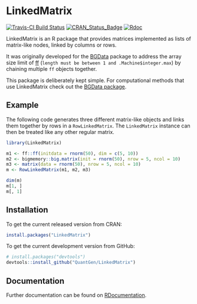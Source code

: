 LinkedMatrix
============

[![Travis-CI Build Status](https://travis-ci.org/QuantGen/LinkedMatrix.svg?branch=master)](https://travis-ci.org/QuantGen/LinkedMatrix)
[![CRAN_Status_Badge](http://www.r-pkg.org/badges/version/LinkedMatrix)](https://CRAN.R-project.org/package=LinkedMatrix)
[![Rdoc](http://www.rdocumentation.org/badges/version/LinkedMatrix)](http://www.rdocumentation.org/packages/LinkedMatrix)

LinkedMatrix is an R package that provides matrices implemented as lists of matrix-like nodes, linked by columns or rows.

It was originally developed for the [BGData](https://github.com/QuantGen/BGData) package to address the array size limit of [ff](http://cran.r-project.org/package=ff) (`length must be between 1 and .Machine$integer.max`) by chaining multiple `ff` objects together.

This package is deliberately kept simple. For computational methods that use LinkedMatrix check out the [BGData package](https://github.com/QuantGen/BGData).


Example
-------

The following code generates three different matrix-like objects and links them together by rows in a `RowLinkedMatrix`. The `LinkedMatrix` instance can then be treated like any other regular matrix.

```R
library(LinkedMatrix)

m1 <- ff::ff(initdata = rnorm(50), dim = c(5, 10))
m2 <- bigmemory::big.matrix(init = rnorm(50), nrow = 5, ncol = 10)
m3 <- matrix(data = rnorm(50), nrow = 5, ncol = 10)
m <- RowLinkedMatrix(m1, m2, m3)

dim(m)
m[1, ]
m[, 1]
```


Installation
------------

To get the current released version from CRAN:

```R
install.packages("LinkedMatrix")
```

To get the current development version from GitHub:

```R
# install.packages("devtools")
devtools::install_github("QuantGen/LinkedMatrix")
```


Documentation
-------------

Further documentation can be found on [RDocumentation](http://www.rdocumentation.org/packages/LinkedMatrix).

